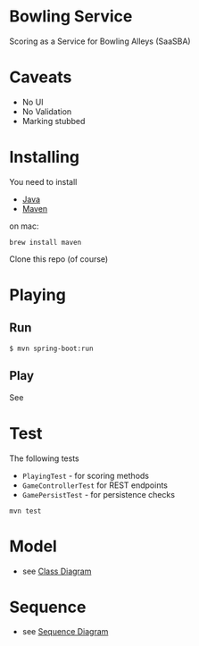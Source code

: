 # Bowling Service

Scoring as a Service for Bowling Alleys  (SaaSBA)

# Caveats

- No UI
- No Validation
- Marking stubbed

# Installing

You need to install 

- [Java](http://www.oracle.com/technetwork/java/javase/downloads/jdk8-downloads-2133151.html)
- [Maven](https://maven.apache.org/download.cgi)

on mac:

```
brew install maven
```

Clone this repo (of course)

# Playing

## Run
```
$ mvn spring-boot:run
```
## Play

See [](presentation.md)

# Test
The following tests 
- `PlayingTest` - for scoring methods
- `GameControllerTest` for REST endpoints
- `GamePersistTest` - for persistence checks 
```
mvn test
```

# Model

- see [Class Diagram](bowling_class_diagram.png)


# Sequence 

- see [Sequence Diagram](bowling_sequence_diagram.png)
